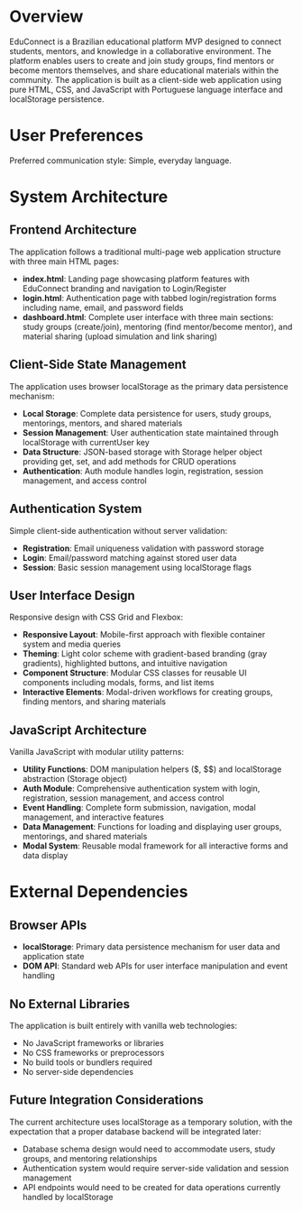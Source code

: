 # Overview

EduConnect is a Brazilian educational platform MVP designed to connect students, mentors, and knowledge in a collaborative environment. The platform enables users to create and join study groups, find mentors or become mentors themselves, and share educational materials within the community. The application is built as a client-side web application using pure HTML, CSS, and JavaScript with Portuguese language interface and localStorage persistence.

# User Preferences

Preferred communication style: Simple, everyday language.

# System Architecture

## Frontend Architecture
The application follows a traditional multi-page web application structure with three main HTML pages:
- **index.html**: Landing page showcasing platform features with EduConnect branding and navigation to Login/Register
- **login.html**: Authentication page with tabbed login/registration forms including name, email, and password fields
- **dashboard.html**: Complete user interface with three main sections: study groups (create/join), mentoring (find mentor/become mentor), and material sharing (upload simulation and link sharing)

## Client-Side State Management
The application uses browser localStorage as the primary data persistence mechanism:
- **Local Storage**: Complete data persistence for users, study groups, mentorings, mentors, and shared materials
- **Session Management**: User authentication state maintained through localStorage with currentUser key
- **Data Structure**: JSON-based storage with Storage helper object providing get, set, and add methods for CRUD operations
- **Authentication**: Auth module handles login, registration, session management, and access control

## Authentication System
Simple client-side authentication without server validation:
- **Registration**: Email uniqueness validation with password storage
- **Login**: Email/password matching against stored user data
- **Session**: Basic session management using localStorage flags

## User Interface Design
Responsive design with CSS Grid and Flexbox:
- **Responsive Layout**: Mobile-first approach with flexible container system and media queries
- **Theming**: Light color scheme with gradient-based branding (gray gradients), highlighted buttons, and intuitive navigation
- **Component Structure**: Modular CSS classes for reusable UI components including modals, forms, and list items
- **Interactive Elements**: Modal-driven workflows for creating groups, finding mentors, and sharing materials

## JavaScript Architecture
Vanilla JavaScript with modular utility patterns:
- **Utility Functions**: DOM manipulation helpers ($, $$) and localStorage abstraction (Storage object)
- **Auth Module**: Comprehensive authentication system with login, registration, session management, and access control
- **Event Handling**: Complete form submission, navigation, modal management, and interactive features
- **Data Management**: Functions for loading and displaying user groups, mentorings, and shared materials
- **Modal System**: Reusable modal framework for all interactive forms and data display

# External Dependencies

## Browser APIs
- **localStorage**: Primary data persistence mechanism for user data and application state
- **DOM API**: Standard web APIs for user interface manipulation and event handling

## No External Libraries
The application is built entirely with vanilla web technologies:
- No JavaScript frameworks or libraries
- No CSS frameworks or preprocessors
- No build tools or bundlers required
- No server-side dependencies

## Future Integration Considerations
The current architecture uses localStorage as a temporary solution, with the expectation that a proper database backend will be integrated later:
- Database schema design would need to accommodate users, study groups, and mentoring relationships
- Authentication system would require server-side validation and session management
- API endpoints would need to be created for data operations currently handled by localStorage